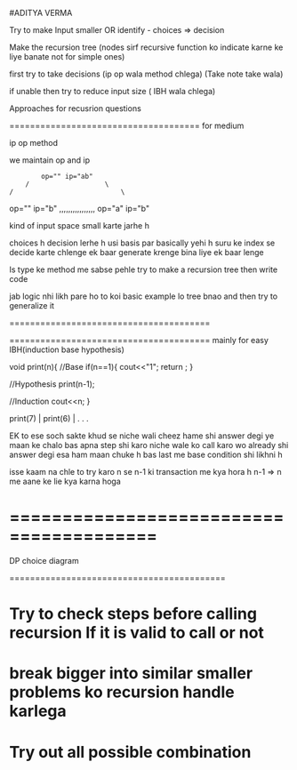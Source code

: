 #ADITYA VERMA

Try to make Input smaller
OR
identify - choices => decision

Make the recursion tree (nodes sirf recursive function ko indicate karne ke liye banate not for simple ones)

first try to take decisions (ip op wala method chlega) (Take note take wala)

if unable then try to reduce input size ( IBH wala chlega)

Approaches for recusrion questions

=====================================
for medium

ip op method

we maintain op and ip

            op="" ip="ab"
        /                   \
    /                           \

op="" ip="b" ,,,,,,,,,,,,,,,, op="a" ip="b"

kind of input space small karte jarhe h

choices h decision lerhe h usi basis par
basically yehi h suru ke index se decide karte chlenge ek baar generate krenge bina liye ek baar lenge

Is type ke method me sabse pehle try to make a recursion tree then write code

jab logic nhi likh pare ho to koi basic example lo tree bnao and then try to generalize it

=======================================

=======================================
mainly for easy
IBH(induction base hypothesis)

void print(n){
//Base
if(n==1){
cout<<"1";
return ;
}

//Hypothesis
print(n-1);

//Induction
cout<<n;
}

print(7)
|
print(6)
|
.
.
.

EK to ese soch sakte
khud se niche wali cheez hame shi answer degi ye maan ke chalo
bas apna step shi karo niche wale ko call karo wo already shi answer degi esa ham maan chuke h
bas last me base condition shi likhni h

isse kaam na chle to try karo
n se n-1 ki transaction me kya hora h n-1 => n me aane ke lie kya karna hoga

# ========================================

DP
choice diagram

==========================================

# Try to check steps before calling recursion If it is valid to call or not

# break bigger into similar smaller problems ko recursion handle karlega

# Try out all possible combination
